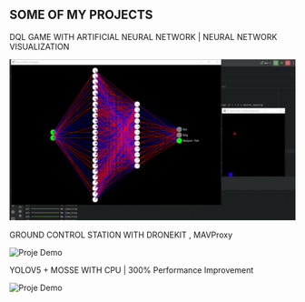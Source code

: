 ## SOME OF MY PROJECTS

DQL GAME WITH ARTIFICIAL NEURAL NETWORK | NEURAL NETWORK VISUALIZATION

![Proje Demo](demo.gif)

GROUND CONTROL STATION WITH DRONEKIT , MAVProxy

![Proje Demo](demo(2).gif)

YOLOV5 + MOSSE WITH CPU | 300% Performance Improvement

![Proje Demo](demo-2.gif)





